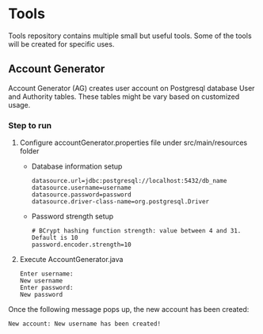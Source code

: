 # Tools

Tools repository contains multiple small but useful tools. Some of the tools will be created for specific uses.

## Account Generator

Account Generator (AG) creates user account on Postgresql database User and Authority tables. These tables might be vary based on customized usage.

### Step to run

1. Configure accountGenerator.properties file under src/main/resources folder

   * Database information setup
     ```properties
     datasource.url=jdbc:postgresql://localhost:5432/db_name
     datasource.username=username
     datasource.password=password
     datasource.driver-class-name=org.postgresql.Driver
     ```

   * Password strength setup

     ```properties
     # BCrypt hashing function strength: value between 4 and 31. Default is 10
     password.encoder.strength=10
     ```

2. Execute AccountGenerator.java

   ```
   Enter username:
   New username
   Enter password: 
   New password
   ```

Once the following message pops up, the new account has been created:

```
New account: New username has been created!
```

